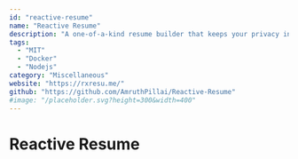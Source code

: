 ```yaml
---
id: "reactive-resume"
name: "Reactive Resume"
description: "A one-of-a-kind resume builder that keeps your privacy in mind. Completely secure, customizable, portable, open-source and free forever."
tags:
  - "MIT"
  - "Docker"
  - "Nodejs"
category: "Miscellaneous"
website: "https://rxresu.me/"
github: "https://github.com/AmruthPillai/Reactive-Resume"
#image: "/placeholder.svg?height=300&width=400"
---
```


# Reactive Resume

